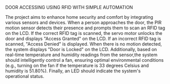 DOOR ACCESSING USING RFID WITH SIMPLE AUTOMATION

The project aims to enhance home security and comfort by integrating various sensors and devices. 
When a person approaches the door, the PIR motion sensor detects their presence and prompts them to scan an RFID tag on the LCD. 
If the correct RFID tag is scanned, the servo motor unlocks the door and displays "Access Granted" on the LCD. 
If an incorrect RFID tag is scanned, "Access Denied" is displayed. 
When there is no motion detected, the system displays "Door is Locked" on the LCD. 
Additionally, based on real-time temperature and humidity readings from the sensor,the system should intelligently control a fan, ensuring optimal environmental conditions (e.g., turning on the fan if the temperature is 33 degrees Celsius and humidity is 51.80%). 
Finally, an LED should indicate the system's operational status.
